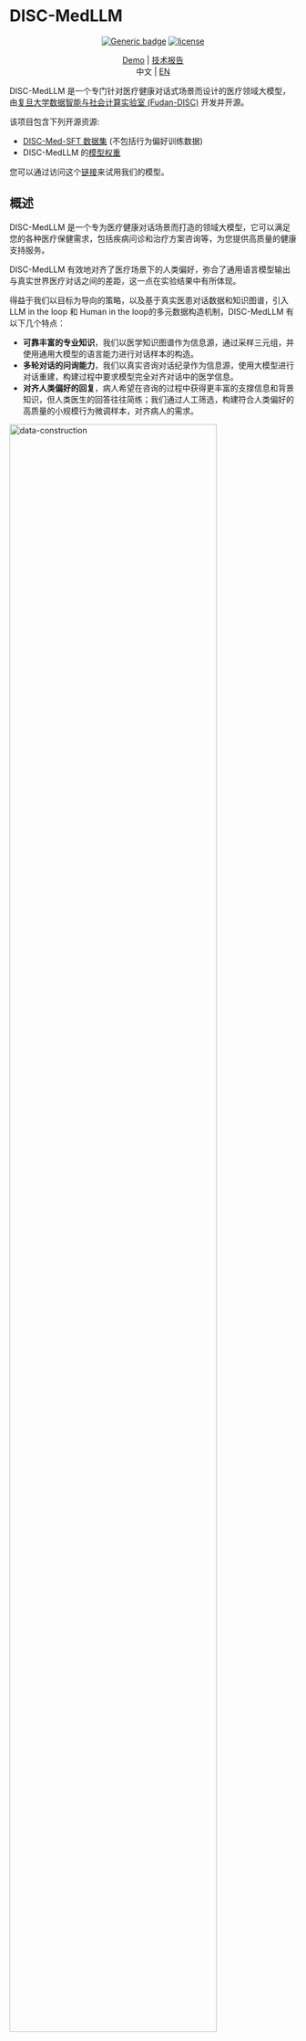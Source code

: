 # DISC-MedLLM

<div align="center">
  
[![Generic badge](https://img.shields.io/badge/🤗-Huggingface%20Repo-green.svg)](https://huggingface.co/Flmc/DISC-MedLLM)
[![license](https://img.shields.io/github/license/modelscope/modelscope.svg)](https://github.com/FudanDISC/DICS-MedLLM/blob/main/LICENSE)
<br>
</div>
<div align="center">

[Demo](http://med.fudan-disc.com) | [技术报告](https://arxiv.org/abs/2308.14346)
<br>
中文 | [EN](https://github.com/FudanDISC/DISC-MedLLM/blob/main/README_EN.md)
</div>
  
DISC-MedLLM 是一个专门针对医疗健康对话式场景而设计的医疗领域大模型，由[复旦大学数据智能与社会计算实验室 (Fudan-DISC)](http://fudan-disc.com) 开发并开源。

该项目包含下列开源资源:
* [DISC-Med-SFT 数据集](https://huggingface.co/datasets/Flmc/DISC-Med-SFT) (不包括行为偏好训练数据)
* DISC-MedLLM 的[模型权重](https://huggingface.co/Flmc/DISC-MedLLM)

您可以通过访问这个[链接](http://med.fudan-disc.com)来试用我们的模型。

## 概述

DISC-MedLLM 是一个专为医疗健康对话场景而打造的领域大模型，它可以满足您的各种医疗保健需求，包括疾病问诊和治疗方案咨询等，为您提供高质量的健康支持服务。

DISC-MedLLM 有效地对齐了医疗场景下的人类偏好，弥合了通用语言模型输出与真实世界医疗对话之间的差距，这一点在实验结果中有所体现。

得益于我们以目标为导向的策略，以及基于真实医患对话数据和知识图谱，引入LLM in the loop 和 Human in the loop的多元数据构造机制，DISC-MedLLM 有以下几个特点：

* **可靠丰富的专业知识**，我们以医学知识图谱作为信息源，通过采样三元组，并使用通用大模型的语言能力进行对话样本的构造。
* **多轮对话的问询能力**，我们以真实咨询对话纪录作为信息源，使用大模型进行对话重建，构建过程中要求模型完全对齐对话中的医学信息。
* **对齐人类偏好的回复**，病人希望在咨询的过程中获得更丰富的支撑信息和背景知识，但人类医生的回答往往简练；我们通过人工筛选，构建符合人类偏好的高质量的小规模行为微调样本，对齐病人的需求。

<img src="https://github.com/FudanDISC/DISC-MedLLM/blob/main/images/data_construction.png" alt="data-construction" width="85%"/>

## 模型效果演示
### 疾病问诊
<img src="https://github.com/FudanDISC/DISC-MedLLM/blob/main/images/consultation.gif" alt="sample1" width="60%"/>

### 治疗方案咨询
<img src="https://github.com/FudanDISC/DISC-MedLLM/blob/main/images/advice.gif" alt="sample2" width="60%"/>

## 数据集

为了训练 DISC-MedLLM ，我们构建了一个高质量的数据集，命名为 DISC-Med-SFT，其中包含了超过47万个从现有的医疗数据集中蒸馏得到的样本。我们采用了目标导向的策略，通过对于精心选择的几个数据源进行重构来得到指令微调数据集。这些数据的作用在于帮助模型学习医疗领域知识，将行为模式与人类偏好对齐，并对齐真实世界在线医疗对话的分布情况。

<!-- <style type="text/css">
.tg  {border-collapse:collapse;border-spacing:0;}
.tg td{border-color:black;border-style:solid;border-width:1px;font-family:Arial, sans-serif;font-size:14px;
  overflow:hidden;padding:10px 5px;word-break:normal;}
.tg th{border-color:black;border-style:solid;border-width:1px;font-family:Arial, sans-serif;font-size:14px;
  font-weight:normal;overflow:hidden;padding:10px 5px;word-break:normal;}
.tg .tg-9wq8{border-color:inherit;text-align:center;vertical-align:middle}
.tg .tg-c3ow{border-color:inherit;text-align:center;vertical-align:top}
</style> -->
<table class="tg" style="undefined;table-layout: fixed; width: 442px">
<colgroup>
<col style="width: 204.428571px">
<col style="width: 135.428571px">
<col style="width: 102.428571px">
</colgroup>
<thead>
  <tr>
    <th class="tg-9wq8" rowspan="2"><br>数据集</th>
    <th class="tg-9wq8" rowspan="2"><br>数据来源</th>
    <th class="tg-9wq8" rowspan="2"><br>样本量</th>
  </tr>
  <tr>
  </tr>
</thead>
<tbody>
  <tr>
    <td class="tg-9wq8" rowspan="2">利用AI重构的医患对话</td>
    <td class="tg-9wq8">MedDialog</td>
    <td class="tg-9wq8">400k</td>
  </tr>
  <tr>
    <td class="tg-9wq8">cMedQA2</td>
    <td class="tg-c3ow">20k</td>
  </tr>
  <tr>
    <td class="tg-c3ow">知识图谱问答对</td>
    <td class="tg-9wq8">CMeKG</td>
    <td class="tg-9wq8">50k</td>
  </tr>
  <tr>
    <td class="tg-c3ow">行为偏好数据集</td>
    <td class="tg-9wq8">人为筛选</td>
    <td class="tg-9wq8">2k</td>
  </tr>
  <tr>
    <td class="tg-9wq8" rowspan="3">其他</td>
    <td class="tg-c3ow">MedMCQA</td>
    <td class="tg-c3ow">8k</td>
  </tr>
  <tr>
    <td class="tg-c3ow">MOSS-SFT</td>
    <td class="tg-c3ow">33k</td>
  </tr>
  <tr>
    <td class="tg-c3ow">Alpaca-GPT4-zh</td>
    <td class="tg-c3ow">1k</td>
  </tr>
</tbody>
</table>


<br>


### 下载

我们总共发布了近47万条训练数据，其中包括重新构建的对话和知识图谱问答对。您可以访问这个[链接](https://huggingface.co/datasets/Flmc/DISC-Med-SFT)下载数据集。

<br>


## 部署

当前版本的 DISC-MedLLM 是基于[Baichuan-13B-Base](https://github.com/baichuan-inc/Baichuan-13B)训练得到的。您可以直接从 [Hugging Face](https://huggingface.co/Flmc/DISC-MedLLM) 上下载我们的模型权重，或者根据下列代码样例中的方式自动获取。

首先，您需要安装项目的依赖环境。
```shell
pip install -r requirements.txt
```

### 利用Hugging Face的transformers模块来进行推理
```python
>>> import torch
>>> from transformers import AutoModelForCausalLM, AutoTokenizer
>>> from transformers.generation.utils import GenerationConfig
>>> tokenizer = AutoTokenizer.from_pretrained("Flmc/DISC-MedLLM", use_fast=False, trust_remote_code=True)
>>> model = AutoModelForCausalLM.from_pretrained("Flmc/DISC-MedLLM", device_map="auto", torch_dtype=torch.float16, trust_remote_code=True)
>>> model.generation_config = GenerationConfig.from_pretrained("Flmc/DISC-MedLLM")
>>> messages = []
>>> messages.append({"role": "user", "content": "我感觉自己颈椎非常不舒服，每天睡醒都会头痛"})
>>> response = model.chat(tokenizer, messages)
>>> print(response)
```

### 运行命令行Demo
```shell
python cli_demo.py
```
### 运行网页版Demo
```shell
streamlit run web_demo.py --server.port 8888
```

此外，由于目前版本的 DISC-MedLLM 是以 Baichuan-13B 作为基座的，您可以参考 [Baichuan-13B 项目](https://github.com/baichuan-inc/Baichuan-13B)的介绍来进行 int8 或 int4 量化推理部署。然而需要注意的是，使用模型量化可能会导致性能的下降。
<br>

## 对模型进行微调
您可以使用与我们的数据集结构相同的数据对我们的模型进行微调。我们的训练代码在 [Firefly](https://github.com/yangjianxin1/Firefly) 的基础上进行了修改，使用了不同的数据结构和对话格式。这里我们只提供全参数微调的代码：
```shell
deepspeed --num_gpus={num_gpus} ./train/train.py --train_args_file ./train/train_args/sft.json
```
> 请在您在开始进行模型训练前检查 `sft.json` 中的设置。

<br>如果您想使用其他训练代码来微调我们的模型，请使用如下对话格式。
```shell
<\b><$user_token>content<$assistant_token>content<\s><$user_token>content ...
```
我们使用的 `user_token` 和 `assistant_token` 分别为 `195` and `196`，这和 Baichuan-13B-Chat 是相同的。

## 模型评测
<!-- We compare our model with three general-purpose LLMs and two conversational Chinese medical domain LLMs. Specifically, these are GPT-3.5 and GPT-4 from OpenAI, the aligned conversational version of our backbone model Baichuan-13B-Base, Baichuan-13B-Chat, and the open-source Chinese conversational medical model HuatuoGPT-13B (trained from Ziya-Llama-13B) and BianQue-2. Our evaluation approach encompasses two key dimensions: an assessment of conversational aptitude using GPT-4 as a reference judge, and a comprehensive benchmark evaluation. -->

我们从两个角度评估了模型的性能，包括检测其在单轮对话中提供准确答案的能力以及在多轮对话中进行系统性问诊的能力。

* 在单轮对话评测中，我们构建了一个基准测试数据集，其中包含从两个公开医疗数据集中收集的多项选择题，并评估模型回答的准确性。
* 对于多轮对话评测，我们首先构建了一些高质量的诊疗对话案例，然后让 GPT-3.5 扮演这些案例中的患者角色，并与扮演医生角色的模型进行对话。我们利用 GPT-4 来评估了模型的**主动性**、**准确性**, **帮助性**和**语言能力**。

您可以在 `eval/` 目录下查看测试数据集、各个模型生成的对话结果以及 GPT-4 提供的打分结果。<br>

### 单轮对话评测
我们在评测中选用了 [MLEC-QA](https://github.com/Judenpech/MLEC-QA) 和考研306（西医综合）的单项选择题。
<!-- The MLEC-QA contains questions from the China NMLEC, categorized into Clinic, Stomatology, Public Health, Traditional Chinese Medicine, and Integrated Traditional Chinese and Western Medicine. We selected 1,362 questions (10% of the test set) for evaluation. From Western Medicine 306, we used a combined 270 questions from 2020 and 2021. Our study involved both zero-shot and few-shot approaches, with examples from MLEC-QA's validation set and 2019 Western Medicine 306 questions for the few-shot samples. -->

#### Few-shot  

| 模型             | MLEC-QA 临床 | MLEC-QA 中西医结合 | MLEC-QA 公共卫生 | MLEC-QA 口腔 | MLEC-QA 中医 | 考研306西医综合 | 平均 |
|-------------------|----------------|-------------|----------------------|---------------------|------------|----------|---------|
| GPT-3.5           | 58.63          | 45.9        | 53.51                | 51.52               | 43.47      | 44.81    | 49.64   |
| Baichuan-13b-Chat| 31.25          | 37.69       | 28.65                | 27.27               | 29.77      | 24.81    | 29.91   |
| Huatuo(13B)        | 31.85          | 25          | 32.43                | 32.95               | 26.54      | 24.44    | 28.87   |
| DISC-MedLLM        | 44.64          | 41.42       | 41.62                | 38.26               | 39.48      | 33.33    | 39.79   |

#### Zero-shot

| 模型             | MLEC-QA 临床 | MLEC-QA 中西医结合 | MLEC-QA 公共卫生 | MLEC-QA 口腔 | MLEC-QA 中医 | 考研306西医综合 | 平均 |
|-------------------|----------------|-------------|----------------------|---------------------|------------|----------|---------|
| GPT-3.5           | 47.32          | 33.96       | 48.11                | 39.77               | 38.83      | 33.33    | 40.22   |
| Baichuan-13b-Chat| 44.05          | 43.28       | 39.92                | 31.06               | 41.42      | 32.22    | 38.66   |
| Huatuo(13B)        | 27.38          | 21.64       | 25.95                | 25.76               | 24.92      | 20.37    | 24.34   |
| DISC-MedLLM        | 44.64          | 37.31       | 35.68                | 34.85               | 41.75      | 31.11    | 37.56   |

<!-- GPT-3.5 clearly outperformed others in the multiple-choice assessment, while our model achieved a strong second place in few-shot scenarios. In zero-shot scenarios, it followed closely behind Baichuan-13B-Chat, securing the third spot. These results highlight the current priority gap in performance for conversational medical models on knowledge-intensive tests like multiple-choice questions. -->

### 多轮对话能力评测
我们的评测基于三个不同的数据集：Chinese Medical Benchmark ([CMB-Clin](https://github.com/FreedomIntelligence/CMB))、Chinese Medical Dialogue Dataset ([CMD](https://github.com/UCSD-AI4H/Medical-Dialogue-System)) 和 Chinese Medical Intent Dataset ([CMID](https://github.com/IMU-MachineLearningSXD/CMID))，其中 CMB-Clin 模拟了现实世界的问诊过程，而 CMD 和 CMID 则分别着重从科室专业性和用户意图的角度进行评估。 <br>

<!-- Within this framework, The Evaluation of the dialogues is based on four criteria: Proactivity, Accuracy, Helpfulness, and Linguistic Quality.

1. Proactivity: The doctor can proactively and clearly request the patient to provide more information about the symptoms, physical examination results, and medical history when the information is insufficient, actively guiding the patient through the consultation process. 
2. Accuracy: The diagnosis or advice the doctor provides is accurate and has no factual errors. Conclusions are not made arbitrarily.
3. Helpfulness: The doctor's responses provide the patient with clear, instructive, and practical assistance, specifically addressing the patient's concerns.
4. Linguistic Quality: The conversation is logical. The doctor correctly understands the patient's semantics, and the expression is smooth and natural. -->

#### CMB-clin数据集的评测结果:
| **模型**              | **主动性** | **准确性** | **帮助性** | **语言能力** | **平均** |
|------------------------|-----------------|--------------|-----------------|------------------------|-------------|
| **GPT3.5**             | 4.30            | 4.53         | 4.55            | 5.00                   | 4.60        |
| **GPT4**               | 4.15            | 4.70         | 4.75            | 4.96                   | 4.64        |
| **Baichuan-13b-Caht**  | 4.30            | 4.58         | 4.73            | 4.95                   | 4.64        |
| **BianQue-2**          | 3.97            | 4.36         | 4.37            | 4.81                   | 4.38        |
| **Huatuo(13B)**        | 4.40            | 4.62         | 4.74            | 4.96                   | 4.68        |
| **DISC-MedLLM**        | 4.64            | 4.47         | 4.66            | 4.99                   | 4.69        |

#### CMD数据集的评测结果
<img src="https://github.com/FudanDISC/DISC-MedLLM/blob/main/images/cmd.png" alt="cmd" width="75%"/>

#### CMID数据集的评测结果
<img src="https://github.com/FudanDISC/DISC-MedLLM/blob/main/images/cmid.png" alt="cmid" width="75%"/>



## 致谢
本项目基于如下开源项目展开，在此对相关项目和开发人员表示诚挚的感谢：

- [**MedDialog**](https://github.com/UCSD-AI4H/Medical-Dialogue-System)

- [**cMeKG**](https://github.com/king-yyf/CMeKG_tools)

- [**cMedQA**](https://github.com/zhangsheng93/cMedQA2)

- [**Baichuan-13B**](https://github.com/baichuan-inc/Baichuan-13B)

- [**FireFly**](https://github.com/yangjianxin1/Firefly)

同样感谢其他限于篇幅未能列举的为本项目提供了重要帮助的工作。

## 声明
由于语言模型固有的局限性，我们无法保证 DISC-MedLLM 模型所生成的信息的准确性或可靠性。该模型仅为个人和学术团体的研究和测试而设计。我们敦促用户以批判性的眼光对模型输出的任何信息或医疗建议进行评估，并且强烈建议不要盲目信任此类信息结果。我们不对因使用该模型所引发的任何问题、风险或不良后果承担责任。

## 引用
如果我们的工作有帮助到您的研究，请引用我们：
```angular2
@misc{bao2023discmedllm,
      title={DISC-MedLLM: Bridging General Large Language Models and Real-World Medical Consultation}, 
      author={Zhijie Bao and Wei Chen and Shengze Xiao and Kuang Ren and Jiaao Wu and Cheng Zhong and Jiajie Peng and Xuanjing Huang and Zhongyu Wei},
      year={2023},
      eprint={2308.14346},
      archivePrefix={arXiv},
      primaryClass={cs.CL}
}
```
